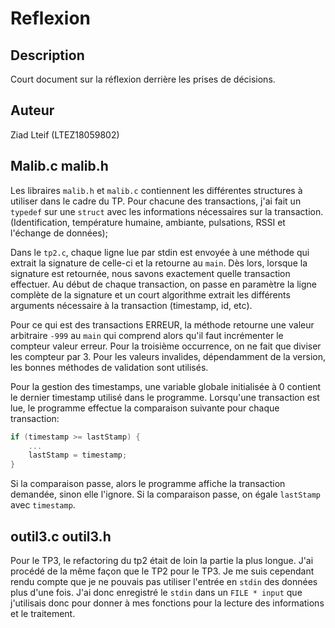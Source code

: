 # Reflexion

   ## Description

 Court document sur la réflexion  derrière les prises de décisions.

   ## Auteur

   Ziad Lteif (LTEZ18059802)

   ## Malib.c malib.h

   Les libraires ```malib.h``` et ```malib.c``` contiennent les différentes structures à utiliser dans le cadre du TP. 
   Pour chacune des transactions, j'ai fait un ```typedef``` sur une ```struct``` avec les informations nécessaires sur la transaction.
   (Identification, température humaine, ambiante, pulsations, RSSI et l'échange de données);

   Dans le ```tp2.c```, chaque ligne lue par stdin est envoyée à une méthode qui extrait la signature de celle-ci et la retourne au ```main```. 
   Dès lors, lorsque la signature est retournée, nous savons exactement quelle transaction effectuer. Au début de chaque transaction, on passe en paramètre
   la ligne complète de la signature et un court algorithme extrait les différents arguments nécessaire à la transaction (timestamp, id, etc). 

   Pour ce qui est des transactions ERREUR, la méthode retourne une valeur arbitraire ```-999``` au ```main``` qui comprend alors qu'il faut incrémenter le compteur valeur erreur.
   Pour la troisième occurrence, on ne fait que diviser les compteur par 3. 
   Pour les valeurs invalides, dépendamment de la version, les bonnes méthodes de validation sont utilisés.

   Pour la gestion des timestamps, une variable globale initialisée à 0 contient le dernier timestamp utilisé dans le programme. Lorsqu'une transaction est lue, le programme effectue la comparaison suivante pour chaque transaction:

   ```c
   if (timestamp >= lastStamp) {
       ...
       lastStamp = timestamp;
   }
   ```

   Si la comparaison passe, alors le programme affiche la transaction demandée, sinon elle l'ignore. Si la comparaison passe, on égale ```lastStamp``` avec ```timestamp```.

  ## outil3.c outil3.h
  Pour le TP3, le refactoring du tp2 était de loin la partie la plus longue. J'ai procédé de la même façon que le TP2 pour le TP3. Je me suis cependant rendu compte que je ne pouvais pas utiliser l'entrée en ```stdin``` des données plus d'une fois. J'ai donc enregistré le ```stdin``` dans un ```FILE * input``` que j'utilisais donc pour donner à mes fonctions pour la lecture des informations et le traitement. 
